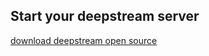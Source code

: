 <h2 id="start-deepstream-server">Start your deepstream server</h2>
<div class="download-server-link">
	<div></div>
	<a href="/open-source/#installation">download deepstream open source</a>
</div>
